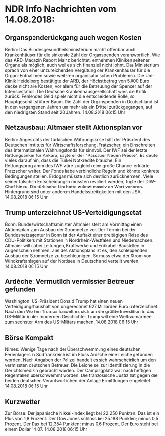 # NDR Info Nachrichten vom 14.08.2018:


## Organspenderückgang auch wegen Kosten
Berlin: Das Bundesgesundheitsministerium macht offenbar auch Krankenhäuser für die sinkende Zahl der Organspenden verantwortlich. Wie das ARD-Magazin Report Mainz berichtet, entnehmen Kliniken seltener Organe als möglich, auch weil es sich finanziell nicht lohnt. Das Ministerium sprach von einer unzureichenden Vergütung der Krankenhäuser für die Organ-Entnahmen sowie weiteren organisatorischen Problemen. Die Uni-Klinik Heidelberg bestätigte der ARD, der Höchstbetrag von 5.000 Euro decke nicht alle Kosten, vor allem für die Betreuung der Spender auf der Intensivstation. Die Deutsche Krankenhausgesellschaft wies die Kritik zurück. Fehlendes Geld spiele nicht die entscheidende Rolle, so Hauptgeschäftsführer Baum. Die Zahl der Organspenden in Deutschland ist in den vergangenen Jahren um mehr als ein Drittel zurückgegangen, auf den niedrigsten Stand seit 20 Jahren. 14.08.2018 06:15 Uhr 

## Netzausbau: Altmaier stellt Aktionsplan vor
Berlin: Angesichts der türkischen Währungskrise hält der Präsident des Deutschen Instituts für Wirtschaftsforschung, Fratzscher, ein Einschreiten des Internationalen Währungsfonds für sinnvoll. Der IWF sei der letzte Rettungsanker für Ankara, sagte er der "Passauer Neuen Presse". Es deute vieles darauf hin, dass die Türkei Notkredite brauche. Ein Rettungsprogramm des IWF wäre zugleich eine große Chance, erklärte Fratzscher weiter. Der Fonds habe verbindliche Regeln und könnte konkrete Bedingungen stellen. Erdogan müsste sich deutlich zurücknehmen. Viele seiner falschen Entscheidungen müssten revidiert werden, fügte der DIW-Chef hinzu. Die türkische Lira hatte zuletzt massiv an Wert verloren. Hintergrund sind unter anderem Handelsstreitigkeiten mit den USA. 14.08.2018 06:15 Uhr 

## Trump unterzeichnet US-Verteidigungsetat
Bonn: Bundeswirtschaftsminister Altmaier stellt am Vormittag einen Aktionsplan zum Ausbau der Stromnetze vor. Der Termin bei der Bundesnetzagentur in Bonn ist der Auftakt einer dreitägigen Reise des CDU-Politikers mit Stationen in Nordrhein-Westfalen und Niedersachsen. Altmaier will dabei Leitungen, Kraftwerke und Erdkabel-Baustellen in Augenschein nehmen. Ziel des Aktionsplans ist es, den schleppenden Ausbau der Stromnetze zu beschleunigen. So muss etwa der Strom von Windkraftanlagen auf der Nordsee in Deutschland verteilt werden. 14.08.2018 06:15 Uhr 

## Ardèche: Vermutlich vermisster Betreuer gefunden
Washington:     US-Präsident Donald Trump hat einen neuen Verteidigungshaushalt von umgerechnet 627 Milliarden Euro unterzeichnet. Nach den Worten Trumps handelt es sich um die größte Investition in das US-Militär in der modernen Geschichte. Trump will eine Weltraumarmee zum sechsten Arm des US-Militärs machen. 14.08.2018 06:15 Uhr 

## Börse Kompakt
Nimes:	     Wenige Tage nach der Überschwemmung eines deutschen Ferienlagers in Südfrankreich ist im Fluss Ardèche eine Leiche gefunden worden. Nach Angaben der Polizei handelt es sich wahrscheinlich um den vermissten deutschen Betreuer. Die Leiche sei zur Identifizierung in die Gerichtsmedizin gebracht worden. Der Campingplatz war nach heftigen Regenfällen überschwemmt worden. Die französische Justiz hat gegen die beiden deutschen Verantwortlichen der Anlage Ermittlungen eingeleitet. 14.08.2018 06:15 Uhr 

## Kurzwetter
Zur Börse: Der japanische Nikkei-Index liegt bei 22.250 Punkten. Das ist ein Plus von 1,8 Prozent. Der Dow Jones schloss bei 25.188 Punkten; minus 0,5 Prozent. Der Dax bei 12.354 Punkten; minus 0,6 Prozent. Der Euro steht bei einem Dollar 14 07. 14.08.2018 06:15 Uhr 
